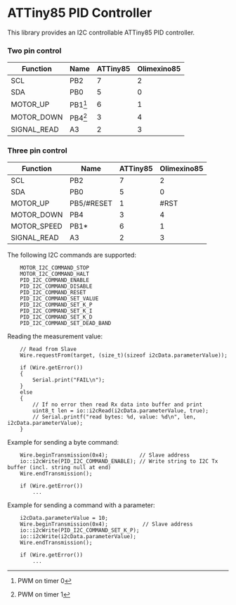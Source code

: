 # ATTiny85 PID Controller

This library provides an I2C controllable ATTiny85 PID controller.

### Two pin control
| Function | Name | ATTiny85 | Olimexino85 |
|----------|------|-------------|----------|
| SCL | PB2 | 7 | 2 |
| SDA | PB0 | 5 | 0 |
| MOTOR_UP | PB1[^1] | 6 | 1 |
| MOTOR_DOWN | PB4[^2] | 3 | 4 |
| SIGNAL_READ | A3 | 2 | 3 |

[^1]: PWM on timer 0

[^2]: PWM on timer 1

### Three pin control
| Function | Name | ATTiny85 | Olimexino85 |
|----------|------|----------|-------------|
| SCL | PB2 | 7 | 2 |
| SDA | PB0 | 5 | 0 |
| MOTOR_UP | PB5/#RESET | 1 | #RST |
| MOTOR_DOWN | PB4 | 3 | 4 |
| MOTOR_SPEED | PB1* | 6 | 1 |
| SIGNAL_READ | A3 | 2 | 3 |

The following I2C commands are supported:

```
	MOTOR_I2C_COMMAND_STOP
	MOTOR_I2C_COMMAND_HALT
	PID_I2C_COMMAND_ENABLE
	PID_I2C_COMMAND_DISABLE
	PID_I2C_COMMAND_RESET
	PID_I2C_COMMAND_SET_VALUE
	PID_I2C_COMMAND_SET_K_P
	PID_I2C_COMMAND_SET_K_I
	PID_I2C_COMMAND_SET_K_D
	PID_I2C_COMMAND_SET_DEAD_BAND
```

Reading the measurement value:

```
	// Read from Slave
	Wire.requestFrom(target, (size_t)(sizeof i2cData.parameterValue));

	if (Wire.getError())
	{
		Serial.print("FAIL\n");
	}
	else
	{
		// If no error then read Rx data into buffer and print
		uint8_t len = io::i2cRead(i2cData.parameterValue, true);
		// Serial.printf("read bytes: %d, value: %d\n", len, i2cData.parameterValue);
	}
```

Example for sending a byte command:

```
	Wire.beginTransmission(0x4);		  // Slave address
	io::i2cWrite(PID_I2C_COMMAND_ENABLE); // Write string to I2C Tx buffer (incl. string null at end)
	Wire.endTransmission();

	if (Wire.getError())
		...
```

Example for sending a command with a parameter:

```
	i2cData.parameterValue = 10;
	Wire.beginTransmission(0x4);		   // Slave address
	io::i2cWrite(PID_I2C_COMMAND_SET_K_P);
	io::i2cWrite(i2cData.parameterValue);
	Wire.endTransmission();

	if (Wire.getError())
		...
```

